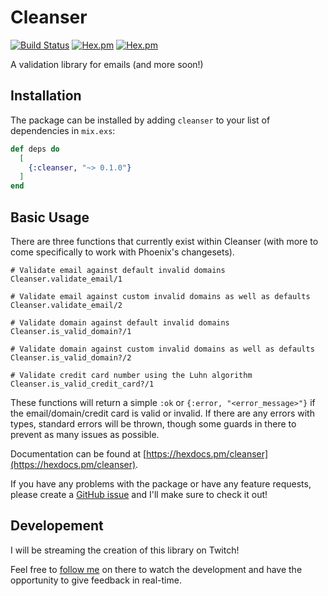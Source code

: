 # Cleanser

[![Build Status](https://travis-ci.org/nicoevergara/cleanser.svg?branch=master)](https://travis-ci.org/nicoevergara/cleanser)
[![Hex.pm](https://img.shields.io/hexpm/v/cleanser.svg?style=flat-square)](https://hex.pm/packages/cleanser)
[![Hex.pm](https://img.shields.io/hexpm/dt/cleanser.svg?style=flat-square)](https://hex.pm/packages/cleanser)

A validation library for emails (and more soon!)

## Installation

The package can be installed
by adding `cleanser` to your list of dependencies in `mix.exs`:

```elixir
def deps do
  [
    {:cleanser, "~> 0.1.0"}
  ]
end
```

## Basic Usage

There are three functions that currently exist within Cleanser (with more to come specifically to work with Phoenix's changesets).

```
# Validate email against default invalid domains
Cleanser.validate_email/1

# Validate email against custom invalid domains as well as defaults
Cleanser.validate_email/2

# Validate domain against default invalid domains
Cleanser.is_valid_domain?/1

# Validate domain against custom invalid domains as well as defaults
Cleanser.is_valid_domain?/2

# Validate credit card number using the Luhn algorithm
Cleanser.is_valid_credit_card?/1
```

These functions will return a simple `:ok` or `{:error, "<error_message>"}` if the email/domain/credit card is valid or invalid. If there are any errors with types, standard errors will be thrown, though some guards in there to prevent as many issues as possible.

Documentation can
be found at [https://hexdocs.pm/cleanser](https://hexdocs.pm/cleanser).

If you have any problems with the package or have any feature requests, please create a [GitHub issue](https://github.com/nicoevergara/cleanser/issues) and I'll make sure to check it out!

## Developement

I will be streaming the creation of this library on Twitch!

Feel free to [follow me](https://twitch.tv/floatingdev) on there to watch the development and have the opportunity to give feedback in real-time.

